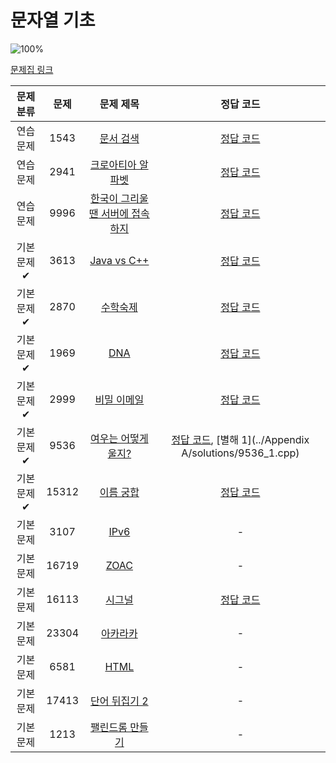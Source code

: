# 문자열 기초

![100%](https://progress-bar.dev/10/?scale=16&title=progress&width=500&color=babaca&suffix=/16)

[문제집 링크](https://www.acmicpc.net/workbook/view/14409)

| 문제 분류 | 문제 | 문제 제목 | 정답 코드 |
| :--: | :--: | :--: | :--: |
| 연습 문제 | 1543 | [문서 검색](https://www.acmicpc.net/problem/1543) | [정답 코드](../Appendix%20A/solutions/1543.cpp) |
| 연습 문제 | 2941 | [크로아티아 알파벳](https://www.acmicpc.net/problem/2941) | [정답 코드](../Appendix%20A/solutions/2941.cpp) |
| 연습 문제 | 9996 | [한국이 그리울 땐 서버에 접속하지](https://www.acmicpc.net/problem/9996) | [정답 코드](../Appendix%20A/solutions/9996.cpp) |
| 기본 문제✔ | 3613 | [Java vs C++](https://www.acmicpc.net/problem/3613) | [정답 코드](../Appendix%20A/solutions/3613.cpp) |
| 기본 문제✔ | 2870 | [수학숙제](https://www.acmicpc.net/problem/2870) | [정답 코드](../Appendix%20A/solutions/2870.cpp) |
| 기본 문제✔ | 1969 | [DNA](https://www.acmicpc.net/problem/1969) | [정답 코드](../Appendix%20A/solutions/1969.cpp) |
| 기본 문제✔ | 2999 | [비밀 이메일](https://www.acmicpc.net/problem/2999) | [정답 코드](../Appendix%20A/solutions/2999.cpp) |
| 기본 문제✔ | 9536 | [여우는 어떻게 울지?](https://www.acmicpc.net/problem/9536) | [정답 코드](../Appendix%20A/solutions/9536.cpp), [별해 1](../Appendix A/solutions/9536_1.cpp) |
| 기본 문제✔ | 15312 | [이름 궁합](https://www.acmicpc.net/problem/15312) | [정답 코드](../Appendix%20A/solutions/15312.cpp) |
| 기본 문제 | 3107 | [IPv6](https://www.acmicpc.net/problem/3107) | - |
| 기본 문제 | 16719 | [ZOAC](https://www.acmicpc.net/problem/16719) | - |
| 기본 문제 | 16113 | [시그널](https://www.acmicpc.net/problem/16113) | [정답 코드](../Appendix%20A/solutions/16113.cpp) |
| 기본 문제 | 23304 | [아카라카](https://www.acmicpc.net/problem/23304) | - |
| 기본 문제 | 6581 | [HTML](https://www.acmicpc.net/problem/6581) | - |
| 기본 문제 | 17413 | [단어 뒤집기 2](https://www.acmicpc.net/problem/17413) | - |
| 기본 문제 | 1213 | [팰린드롬 만들기](https://www.acmicpc.net/problem/1213) | - |
